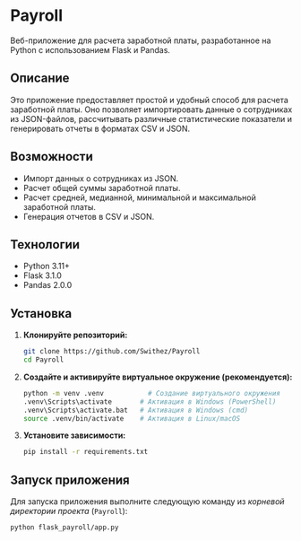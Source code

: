 # Payroll

Веб-приложение для расчета заработной платы, разработанное на Python с использованием Flask и Pandas.

## Описание

Это приложение предоставляет простой и удобный способ для расчета заработной платы. Оно позволяет импортировать данные о сотрудниках из JSON-файлов, рассчитывать различные статистические показатели и генерировать отчеты в форматах CSV и JSON.

## Возможности

*   Импорт данных о сотрудниках из JSON.
*   Расчет общей суммы заработной платы.
*   Расчет средней, медианной, минимальной и максимальной заработной платы.
*   Генерация отчетов в CSV и JSON.

## Технологии

*   Python 3.11+
*   Flask 3.1.0
*   Pandas 2.0.0

## Установка

1.  **Клонируйте репозиторий:**

    ```bash
    git clone https://github.com/Swithez/Payroll
    cd Payroll
    ```

2.  **Создайте и активируйте виртуальное окружение (рекомендуется):**

    ```bash
    python -m venv .venv           # Создание виртуального окружения
    .venv\Scripts\activate       # Активация в Windows (PowerShell)
    .venv\Scripts\activate.bat   # Активация в Windows (cmd)
    source .venv/bin/activate    # Активация в Linux/macOS
    ```

3.  **Установите зависимости:**

    ```bash
    pip install -r requirements.txt
    ```

## Запуск приложения

Для запуска приложения выполните следующую команду из *корневой директории проекта* (`Payroll`):

```bash
python flask_payroll/app.py
```
